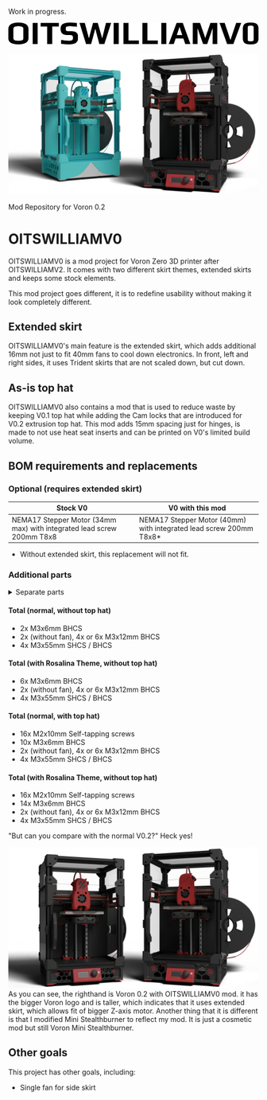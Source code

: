Work in progress.

<p align=center>
    <a>
        <picture>
  <source media="(prefers-color-scheme: dark)" srcset="https://raw.githubusercontent.com/Bunny350/OITSWILLIAMV0/master/Media/Logos/logo-whitetext.svg">
  <source media="(prefers-color-scheme: light)" srcset="https://raw.githubusercontent.com/Bunny350/OITSWILLIAMV0/master/Media/Logos/logo.svg">
  <img alt="OITSWILLIAMV0" src="https://raw.githubusercontent.com/Bunny350/OITSWILLIAMV0/master/Media/Logos/logo.svg">
</picture>
    </a>
</p>

<img alt="Voron Zero printers with OITSWILLIAMV0 mods" src="https://raw.githubusercontent.com/Bunny350/OITSWILLIAMV0/For-V0.2/Media/OITSWILLIAMV0.png">

Mod Repository for Voron 0.2

# OITSWILLIAMV0

OITSWILLIAMV0 is a mod project for Voron Zero 3D printer after OITSWILLIAMV2. It comes with two different skirt themes, extended skirts and keeps some stock elements.

This mod project goes different, it is to redefine usability without making it look completely different.

## Extended skirt
OITSWILLIAMV0's main feature is the extended skirt, which adds additional 16mm not just to fit 40mm fans to cool down electronics. In front, left and right sides, it uses Trident skirts that are not scaled down, but cut down.

## As-is top hat
OITSWILLIAMV0 also contains a mod that is used to reduce waste by keeping V0.1 top hat while adding the Cam locks that are introduced for V0.2 extrusion top hat. This mod adds 15mm spacing just for hinges, is made to not use heat seat inserts and can be printed on V0's limited build volume.

## BOM requirements and replacements

### Optional (requires extended skirt)
| Stock V0  | V0 with this mod |
| ------------- | ------------- |
| NEMA17 Stepper Motor (34mm max) with integrated lead screw 200mm T8x8 | NEMA17 Stepper Motor (40mm) with integrated lead screw 200mm T8x8* |
* Without extended skirt, this replacement will not fit.

### Additional parts

<details>
  <summary>Separate parts</summary>
  
#### Back skirt
* 1x 4010 fan
* Minimum 2x or up to 4x M3x12mm BHCS

#### Extended skirt legs
* 4x M3x55mm SHCS / BHCS

#### Rosalina Theme front covers
* Both left and right
* 4x M3x6mm BHCS

#### Extended skirt display
* 2x M3x12mm BHCS instead of M3x6mm BHCS
  * M3x6mm can be kept if mounting the skirt with no display.

#### As-is top hat
* 16x M2x10mm Self-tapping screws
* 8x M3x6mm BHCS
</details>

#### Total (normal, without top hat)
* 2x M3x6mm BHCS
* 2x (without fan), 4x or 6x M3x12mm BHCS
* 4x M3x55mm SHCS / BHCS

#### Total (with Rosalina Theme, without top hat)
* 6x M3x6mm BHCS
* 2x (without fan), 4x or 6x M3x12mm BHCS
* 4x M3x55mm SHCS / BHCS

#### Total (normal, with top hat)
* 16x M2x10mm Self-tapping screws
* 10x M3x6mm BHCS
* 2x (without fan), 4x or 6x M3x12mm BHCS
* 4x M3x55mm SHCS / BHCS

#### Total (with Rosalina Theme, without top hat)
* 16x M2x10mm Self-tapping screws
* 14x M3x6mm BHCS
* 2x (without fan), 4x or 6x M3x12mm BHCS
* 4x M3x55mm SHCS / BHCS

"But can you compare with the normal V0.2?" Heck yes!

<img alt="Stock Voron 0.2 and Voron 0.2 with OITSWILLIAMV0 mod" src="https://raw.githubusercontent.com/Bunny350/OITSWILLIAMV0/For-V0.2/Media/OITSWILLIAMV0-compare.png">
As you can see, the righthand is Voron 0.2 with OITSWILLIAMV0 mod. it has the bigger Voron logo and is taller, which indicates that it uses extended skirt, which allows fit of bigger Z-axis motor. Another thing that it is different is that I modified Mini Stealthburner to reflect my mod. It is just a cosmetic mod but still Voron Mini Stealthburner.

## Other goals
This project has other goals, including:
* Single fan for side skirt
